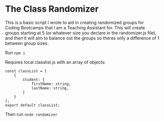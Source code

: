# The Class Randomizer
This is a basic script I wrote to aid in creating randomized groups for Coding Bootcamps that I am a Teaching Assistant for. 
This will create groups starting at 5 (or whatever size you declare in the randomizer.js file), and then it will aim to balance out the groups so theres only a difference of 1 between group sizes.

Run `npm i`

Requires local classlist.js with an array of objects:
```
const classList = [
    {
        student: {
            firstName: string,
            lastName: string,
        }
    }
];
export default classList;
```

Then run `node randomizer`
